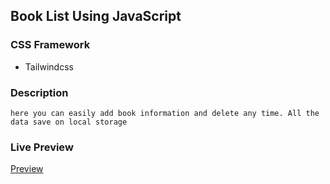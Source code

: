## Book List Using JavaScript

### CSS Framework

- Tailwindcss

### Description

    here you can easily add book information and delete any time. All the data save on local storage

### Live Preview

<a href="https://rejoyanislam.github.io/book-list-using-javascript/">Preview</a>
